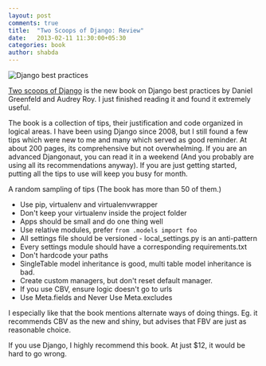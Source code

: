 ```yaml
---
layout: post
comments: true
title:  "Two Scoops of Django: Review"
date:   2013-02-11 11:30:00+05:30
categories: book
author: shabda
---
```

![Django best practices](https://s3.amazonaws.com/twoscoops/img/tsd-cover.png)

[Two scoops of Django](https://django.2scoops.org/) is the new book on Django best practices by Daniel Greenfeld and Audrey Roy. I just finished reading it and found it extremely useful.

The book is a collection of tips, their justification and code organized in logical areas. I have been using Django since 2008, but I still found a few tips which were new to me and many which served as good reminder. At about 200 pages, its comprehensive but not overwhelming. If you are an advanced Djangonaut, you can read it in a weekend (And you probably are using all its recommendations anyway). If you are just getting started, putting all the tips to use will keep you busy for month.

A random sampling of tips (The book has more than 50 of them.)

* Use pip, virtualenv and virtualenvwrapper
* Don't keep your virtualenv inside the project folder
* Apps should be small and do one thing well
* Use relative modules, prefer `from .models import foo`
* All settings file should be versioned - local_settings.py is an anti-pattern
* Every settings module should have a corresponding requirements.txt
* Don't hardcode your paths
* SingleTable model inheritance is good, multi table model inheritance is bad.
* Create custom managers, but don't reset  default manager.
* If you use CBV, ensure logic doesn't go to urls
* Use Meta.fields and Never Use Meta.excludes


I especially like that the book mentions alternate ways of doing things. Eg. it recommends CBV as the new and shiny, but advises that FBV are just as reasonable choice.

If you use Django, I highly recommend this book. At just $12, it would be hard to go wrong.





